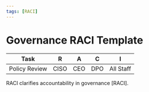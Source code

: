 ```yaml
---
tags: [RACI]
---
```

# Governance RACI Template
| Task | R | A | C | I |
|------|---|---|---|---|
| Policy Review | CISO | CEO | DPO | All Staff |

RACI clarifies accountability in governance [RACI].
